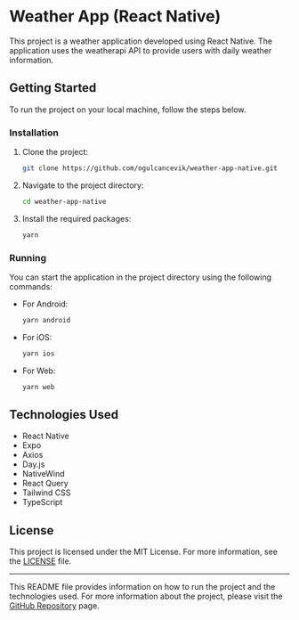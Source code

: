 # Weather App (React Native)

This project is a weather application developed using React Native. The application uses the weatherapi API to provide users with daily weather information.

## Getting Started

To run the project on your local machine, follow the steps below.

### Installation

1. Clone the project:

   ```bash
   git clone https://github.com/ogulcancevik/weather-app-native.git
   ```

2. Navigate to the project directory:

   ```bash
   cd weather-app-native
   ```

3. Install the required packages:

   ```bash
   yarn
   ```

### Running

You can start the application in the project directory using the following commands:

- For Android:

  ```bash
  yarn android
  ```

- For iOS:

  ```bash
  yarn ios
  ```

- For Web:

  ```bash
  yarn web
  ```

## Technologies Used

- React Native
- Expo
- Axios
- Day.js
- NativeWind
- React Query
- Tailwind CSS
- TypeScript

## License

This project is licensed under the MIT License. For more information, see the [LICENSE](LICENSE) file.

---

This README file provides information on how to run the project and the technologies used. For more information about the project, please visit the [GitHub Repository](https://github.com/ogulcancevik/weather-app-native) page.
